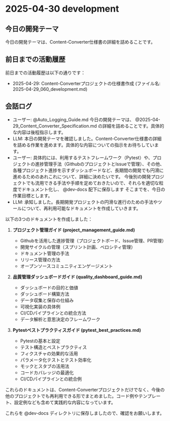 # 2025-04-30 development

## 今日の開発テーマ

今日の開発テーマは、Content-Converter仕様書の詳細を詰めることです。

## 前日までの活動履歴
前日までの活動履歴は以下の通りです：
* 2025-04-29: Content-Converterプロジェクトの仕様書作成 (ファイル名: 2025-04-29_060_development.md)

## 会話ログ

- ユーザー: @Auto_Logging_Guide.md 今日の開発テーマは、  @2025-04-29_Content_Converter_Specification.md  の詳細を詰めることです。具体的な内容は後程指示します。
- LLM: 本日の開発テーマを確認しました。Content-Converter仕様書の詳細を詰める作業を進めます。具体的な内容についての指示をお待ちしています。
- ユーザー: 具体的には、利用するテストフレームワーク（Pytest）や、プロジェクトの進捗管理手法（GithubのプロジェクトとIssueで管理）、その他、各種プロジェクト進捗を示すダッシュボードなど、長期間の開発でも円滑に進めるためのあれこれについて、詳細に決めたいです。
今後別の開発プロジェクトでも流用できる手法や手順を定めておきたいので、それらを適切な粒度でドキュメント化し、 @dev-docs 配下に保存します
そこまでを、今日の作業目標とします。
- LLM: 承知しました。長期開発プロジェクトの円滑な進行のための手法やツールについて、再利用可能なドキュメントを作成していきます。

以下の3つのドキュメントを作成しました：

1. **プロジェクト管理ガイド (project_management_guide.md)**
   - Githubを活用した進捗管理（プロジェクトボード、Issue管理、PR管理）
   - 開発サイクルの管理（スプリント計画、ベロシティ管理）
   - ドキュメント管理の手法
   - リリース管理の方法
   - オープンソースコミュニティエンゲージメント

2. **品質管理ダッシュボードガイド (quality_dashboard_guide.md)**
   - ダッシュボードの目的と価値
   - ダッシュボード構築方法
   - データ収集と保存の仕組み
   - 可視化実装の具体例
   - CI/CDパイプラインとの統合方法
   - データ解析と意思決定のフレームワーク

3. **Pytestベストプラクティスガイド (pytest_best_practices.md)**
   - Pytestの基本と設定
   - テスト構造とベストプラクティス
   - フィクスチャの効果的な活用
   - パラメータ化テストとテスト効率化
   - モックとスタブの活用法
   - コードカバレッジの最適化
   - CI/CDパイプラインとの統合例

これらのドキュメントは、Content-Converterプロジェクトだけでなく、今後の他のプロジェクトでも再利用できる形でまとめました。コード例やテンプレート、設定例なども含めて実践的な内容になっています。

これらを @dev-docs ディレクトリに保存しましたので、確認をお願いします。